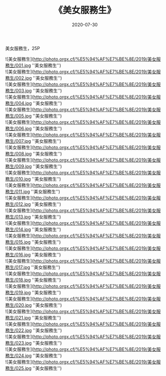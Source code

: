 ﻿---
layout: post
title: 《美女服務生》
date: 2020-07-30
img: http://photo.orgx.cf/%E5%94%AF%E7%BE%8E/2019/美女服務生/000.jpg
tags: [美女,清纯,唯美]
---

美女服務生，25P

![美女服務生](http://photo.orgx.cf/%E5%94%AF%E7%BE%8E/2019/美女服務生/001.jpg ''美女服務生'')<br>
![美女服務生](http://photo.orgx.cf/%E5%94%AF%E7%BE%8E/2019/美女服務生/002.jpg ''美女服務生'')<br>
![美女服務生](http://photo.orgx.cf/%E5%94%AF%E7%BE%8E/2019/美女服務生/003.jpg ''美女服務生'')<br>
![美女服務生](http://photo.orgx.cf/%E5%94%AF%E7%BE%8E/2019/美女服務生/004.jpg ''美女服務生'')<br>
![美女服務生](http://photo.orgx.cf/%E5%94%AF%E7%BE%8E/2019/美女服務生/005.jpg ''美女服務生'')<br>
![美女服務生](http://photo.orgx.cf/%E5%94%AF%E7%BE%8E/2019/美女服務生/006.jpg ''美女服務生'')<br>
![美女服務生](http://photo.orgx.cf/%E5%94%AF%E7%BE%8E/2019/美女服務生/007.jpg ''美女服務生'')<br>
![美女服務生](http://photo.orgx.cf/%E5%94%AF%E7%BE%8E/2019/美女服務生/008.jpg ''美女服務生'')<br>
![美女服務生](http://photo.orgx.cf/%E5%94%AF%E7%BE%8E/2019/美女服務生/009.jpg ''美女服務生'')<br>
![美女服務生](http://photo.orgx.cf/%E5%94%AF%E7%BE%8E/2019/美女服務生/010.jpg ''美女服務生'')<br>
![美女服務生](http://photo.orgx.cf/%E5%94%AF%E7%BE%8E/2019/美女服務生/011.jpg ''美女服務生'')<br>
![美女服務生](http://photo.orgx.cf/%E5%94%AF%E7%BE%8E/2019/美女服務生/012.jpg ''美女服務生'')<br>
![美女服務生](http://photo.orgx.cf/%E5%94%AF%E7%BE%8E/2019/美女服務生/013.jpg ''美女服務生'')<br>
![美女服務生](http://photo.orgx.cf/%E5%94%AF%E7%BE%8E/2019/美女服務生/014.jpg ''美女服務生'')<br>
![美女服務生](http://photo.orgx.cf/%E5%94%AF%E7%BE%8E/2019/美女服務生/015.jpg ''美女服務生'')<br>
![美女服務生](http://photo.orgx.cf/%E5%94%AF%E7%BE%8E/2019/美女服務生/016.jpg ''美女服務生'')<br>
![美女服務生](http://photo.orgx.cf/%E5%94%AF%E7%BE%8E/2019/美女服務生/017.jpg ''美女服務生'')<br>
![美女服務生](http://photo.orgx.cf/%E5%94%AF%E7%BE%8E/2019/美女服務生/018.jpg ''美女服務生'')<br>
![美女服務生](http://photo.orgx.cf/%E5%94%AF%E7%BE%8E/2019/美女服務生/019.jpg ''美女服務生'')<br>
![美女服務生](http://photo.orgx.cf/%E5%94%AF%E7%BE%8E/2019/美女服務生/020.jpg ''美女服務生'')<br>
![美女服務生](http://photo.orgx.cf/%E5%94%AF%E7%BE%8E/2019/美女服務生/021.jpg ''美女服務生'')<br>
![美女服務生](http://photo.orgx.cf/%E5%94%AF%E7%BE%8E/2019/美女服務生/022.jpg ''美女服務生'')<br>
![美女服務生](http://photo.orgx.cf/%E5%94%AF%E7%BE%8E/2019/美女服務生/023.jpg ''美女服務生'')<br>
![美女服務生](http://photo.orgx.cf/%E5%94%AF%E7%BE%8E/2019/美女服務生/024.jpg ''美女服務生'')<br>
![美女服務生](http://photo.orgx.cf/%E5%94%AF%E7%BE%8E/2019/美女服務生/025.jpg ''美女服務生'')<br>
